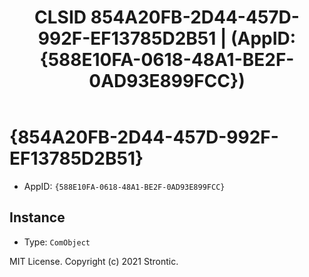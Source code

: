 ﻿---
title: "CLSID 854A20FB-2D44-457D-992F-EF13785D2B51 | (AppID: {588E10FA-0618-48A1-BE2F-0AD93E899FCC})"
excerpt: What is COM-Object CLSID 854A20FB-2D44-457D-992F-EF13785D2B51?
---

# {854A20FB-2D44-457D-992F-EF13785D2B51}

* AppID: `{588E10FA-0618-48A1-BE2F-0AD93E899FCC}`

## Instance

* Type: `ComObject`

MIT License. Copyright (c) 2021 Strontic.


